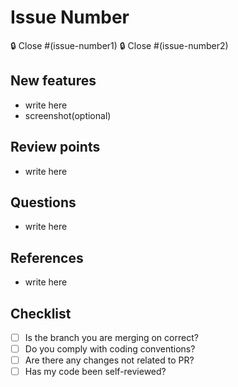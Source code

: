 # Issue Number
🔒 Close #(issue-number1)
🔒 Close #(issue-number2)

## New features

- write here
- screenshot(optional)

## Review points

- write here

## Questions

- write here

## References

- write here 

## Checklist

- [ ] Is the branch you are merging on correct?
- [ ] Do you comply with coding conventions?
- [ ] Are there any changes not related to PR?
- [ ] Has my code been self-reviewed?
